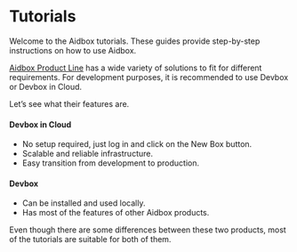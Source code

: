 # Tutorials

Welcome to the Aidbox tutorials. These guides provide step-by-step instructions on how to use Aidbox. 

[Aidbox Product Line](https://www.health-samurai.io/aidbox) has a wide variety of solutions to fit for different requirements. For development purposes, it is recommended to use Devbox or Devbox in Cloud. 

Let’s see what their features are.

#### Devbox in Cloud

* No setup required, just log in and click on the New Box button.
* Scalable and reliable infrastructure.
* Easy transition from development to production.

#### Devbox

* Can be installed and used locally.
* Has most of the features of other Aidbox products.

Even though there are some differences between these two products, most of the tutorials are suitable for both of them.

